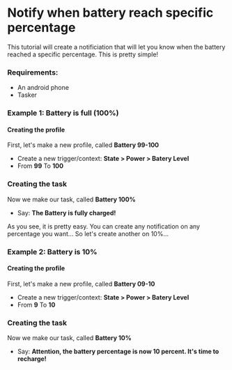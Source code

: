 # Notify when battery reach specific percentage
This tutorial will create a notificiation that will let you know when the battery reached a specific percentage.
This is pretty simple!

### Requirements:
- An android phone
- Tasker

### Example 1: Battery is full (100%)
#### Creating the profile
First, let's make a new profile, called **Battery 99-100**
- Create a new trigger/context: **State > Power > Batery Level**
- From **99** To **100**

### Creating the task
Now we make our task, called **Battery 100%**
- Say: **The Battery is fully charged!**

As you see, it is pretty easy. You can create any notification on any percentage you want... So let's create another on 10%...


### Example 2: Battery is 10%
#### Creating the profile
First, let's make a new profile, called **Battery 09-10**
- Create a new trigger/context: **State > Power > Batery Level**
- From **9** To **10**

### Creating the task
Now we make our task, called **Battery 10%**
- Say: **Attention, the battery percentage is now 10 percent. It's time to recharge!**

